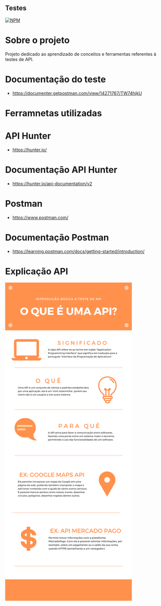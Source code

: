 ## Testes


[![NPM](https://img.shields.io/npm/l/react)](https://github.com/giselepassuti/testes_api/blob/main/LICENSE) 

# Sobre o projeto

Projeto dedicado ao aprendizado de conceitos e ferramentas referentes à testes de API.

# Documentação do teste
- https://documenter.getpostman.com/view/14271767/TW74hjkU 


# Ferramnetas utilizadas
# API Hunter
- https://hunter.io/
# Documentação API Hunter
- https://hunter.io/api-documentation/v2
# Postman
- https://www.postman.com/
# Documentação Postman
- https://learning.postman.com/docs/getting-started/introduction/
# Explicação API
![](images/apiexplicacao.png)